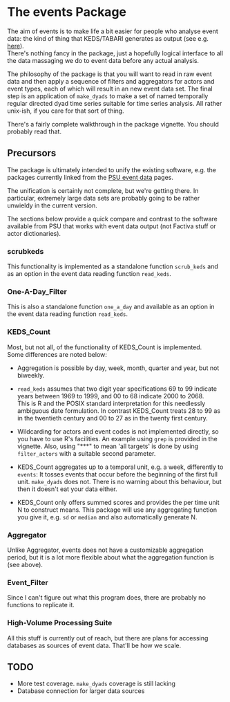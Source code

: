 # The events Package

The aim of events is to make life a bit easier for people who
analyse event data: the kind of thing that KEDS/TABARI generates as
output (see e.g. [here](http://eventdata.psu.edu)).  
There's nothing fancy in the package, just a hopefully logical
interface to all the data massaging we do to event data
before any actual analysis.

The philosophy of the package is that you will want to read in raw
event data and then apply a sequence of filters and aggregators for
actors and event types, each of which will result in an new event data set.
The final step is an application of `make_dyads` to make a set of named 
temporally regular directed dyad time series suitable for time series analysis.
All rather unix-ish, if you care for that sort of thing.

There's a fairly complete walkthrough in the package vignette.  You
should probably read that.

## Precursors

The package is ultimately intended to unify the existing software,
e.g.  the packages currently linked from the [PSU event
data](http://eventdata.psu.edu/software.dir/utilities.html) pages.

The unification is certainly not complete, but we're getting there.
In particular, extremely large data sets are probably going to be
rather unwieldy in the current version.

The sections below provide a quick compare and contrast to the 
software available from PSU that works with event data output 
(not Factiva stuff or actor dictionaries).

### scrubkeds

This functionality is implemented as a standalone function
`scrub_keds` and as an option in the event data reading function
`read_keds`.

### One-A-Day_Filter

This is also a standalone function `one_a_day` and available as an
option in the event data reading function `read_keds`.

### KEDS_Count

Most, but not all, of the functionality of KEDS_Count is implemented.  
Some differences are noted below:

 * Aggregation is possible by day, week, month, quarter and year, but
   not biweekly.

 * `read_keds` assumes that two digit year specifications 69 to 99
   indicate years between 1969 to 1999, and 00 to 68 indicate 2000 to 2068.  
   This is R and the POSIX standard interpretation for this needlessly
   ambiguous date formulation.  In contrast KEDS_Count treats 28 to 99 as 
   in the twentieth century and 00 to 27 as in the twenty first century.

 * Wildcarding for actors and event codes is not implemented
   directly, so you have to use R's facilities.  An example using
   `grep` is provided in the vignette.  Also, using "***" to mean 'all
   targets' is done by using `filter_actors` with a suitable second
   parameter.

 * KEDS_Count aggregates up to a temporal unit, e.g. a week,
   differently to `events`:  It tosses events that occur before the
   beginning of the first full unit.  `make_dyads` does not.
   There is no warning about this behaviour, but then it doesn't eat
   your data either.

 * KEDS_Count only offers summed scores and provides the per time unit
   N to construct means.  This package will use any aggregating function
   you give it, e.g. `sd` or `median` and also automatically generate
   N.
   
### Aggregator

Unlike Aggregator, events does not have a customizable aggregation
period, but it is a lot more flexible about what the aggregation
function is (see above).

### Event_Filter

Since I can't figure out what this program does, there are probably no
functions to replicate it.

### High-Volume Processing Suite

All this stuff is currently out of reach, but there are plans for
accessing databases as sources of event data.  That'll be how we scale.


## TODO 

 * More test coverage.  `make_dyads` coverage is still lacking
 * Database connection for larger data sources
